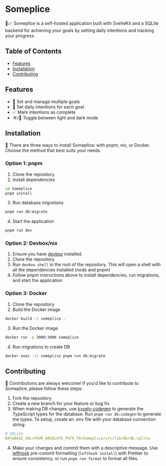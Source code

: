 # Someplice

🎯📈 Someplice is a self-hosted application built with SvelteKit and a SQLite backend for achieving your goals by setting daily intentions and tracking your progress.

## Table of Contents

- [Features](#features)
- [Installation](#installation)
- [Contributing](#contributing)

## Features

- 🎯 Set and manage multiple goals
- 📅 Set daily intentions for each goal
- ✅ Mark intentions as complete
- ☀️/🌙 Toggle between light and dark mode

## Installation

🚀 There are three ways to install Someplice: with pnpm, nix, or Docker. Choose the method that best suits your needs.

### Option 1: pnpm

1. Clone the repository
2. Install dependencies

```bash
cd Someplice
pnpm install
```

3. Run database migrations

```bash
pnpm run db:migrate
```

4. Start the application

```bash
pnpm run dev
```

### Option 2: Devbox/nix

1. Ensure you have [devbox](https://www.jetpack.io/devbox/docs/installing_devbox/) installed.
2. Clone the repository
3. Run `devbox shell` in the root of the repository. This will open a shell with all the dependencies installed (node and pnpm)
4. Follow pnpm instructions above to install dependencies, run migrations, and start the application

### Option 3: Docker

1. Clone the repository
2. Build the Docker image

```bash
docker build -t someplice .
```

3. Run the Docker image

```bash
docker run -p 3000:3000 someplice
```

4. Run migrations to create DB

```bash
docker exec -it someplice pnpm run db:migrate
```

## Contributing

🙌 Contributions are always welcome! If you'd like to contribute to Someplice, please follow these steps:

1. Fork the repository
2. Create a new branch for your feature or bug fix
3. When making DB changes, use [kysely-codegen](https://github.com/RobinBlomberg/kysely-codegen) to generate the TypeScript types for the database. Run `pnpm run db:codegen` to generate the types. To setup, create an .env file with your database connection string:

```yml
# SQLite
DATABASE_URL=YOUR_ABSOLUTE_PATH_TO/Someplice/src/lib/db/db.sqlite
```

4. Make your changes and commit them with a descriptive message. Use [lefthook](https://github.com/evilmartians/lefthook) pre-commit formatting (`lefthook install`) with Prettier to ensure consistency, or run `pnpm run format` to format all files.

